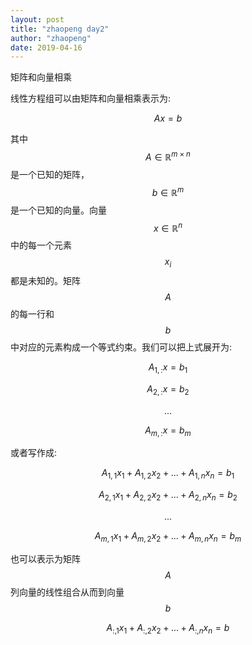 ```yaml
---
layout: post
title: "zhaopeng day2"
author: "zhaopeng"
date: 2019-04-16
---
```

<script type="text/javascript"
    src="https://cdn.mathjax.org/mathjax/latest/MathJax.js?config=TeX-AMS-MML_HTMLorMML">
</script>
矩阵和向量相乘<!-- more -->

线性方程组可以由矩阵和向量相乘表示为:

$$ Ax=b $$

其中$$ A \in \mathbb {R}^{m \times n} $$是一个已知的矩阵，$$ b \in \mathbb {R}^{m} $$是一个已知的向量。向量
$$ x \in \mathbb {R}^{n}  $$中的每一个元素$$ x_i $$都是未知的。矩阵$$ A $$的每一行和$$ b $$中对应的元素构成一个等式约束。我们可以把上式展开为:


$$ A_{1,:} x = b_{1} $$

$$ A_{2,:} x = b_{2} $$

$$ ... $$

$$ A_{m,:} x = b_{m} $$

或者写作成:

$$ A_{1,1} x_{1} + A_{1,2} x_{2} + ... + A_{1,n} x_{n} = b_{1} $$


$$ A_{2,1} x_{1} + A_{2,2} x_{2} + ... + A_{2,n} x_{n} = b_{2} $$

$$ ... $$

$$ A_{m,1} x_{1} + A_{m,2} x_{2} + ... + A_{m,n} x_{n} = b_{m} $$

也可以表示为矩阵$$ A $$列向量的线性组合从而到向量$$ b $$

$$ A_{:,1}x_{1} + A_{:,2}x_{2} + ... + A_{:,n}x_{n} = b $$



